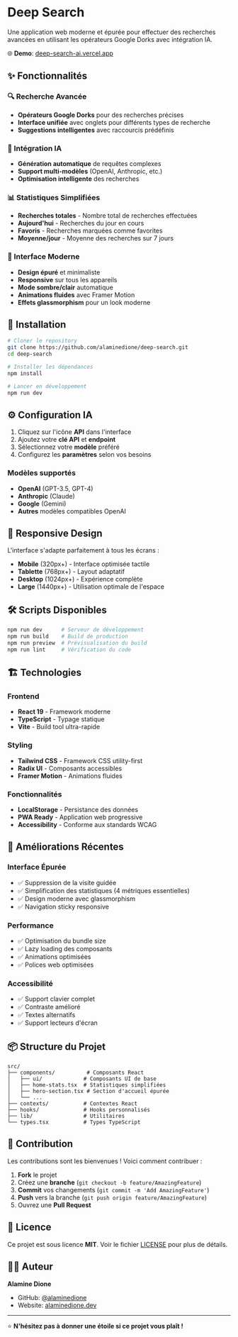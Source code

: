 # Deep Search

Une application web moderne et épurée pour effectuer des recherches avancées en utilisant les opérateurs Google Dorks avec intégration IA.

🌐 **Demo**: [deep-search-ai.vercel.app](https://deep-search-ai.vercel.app)

## ✨ Fonctionnalités

### 🔍 Recherche Avancée
- **Opérateurs Google Dorks** pour des recherches précises
- **Interface unifiée** avec onglets pour différents types de recherche
- **Suggestions intelligentes** avec raccourcis prédéfinis

### 🤖 Intégration IA
- **Génération automatique** de requêtes complexes
- **Support multi-modèles** (OpenAI, Anthropic, etc.)
- **Optimisation intelligente** des recherches

### 📊 Statistiques Simplifiées
- **Recherches totales** - Nombre total de recherches effectuées
- **Aujourd'hui** - Recherches du jour en cours
- **Favoris** - Recherches marquées comme favorites
- **Moyenne/jour** - Moyenne des recherches sur 7 jours

### 🎨 Interface Moderne
- **Design épuré** et minimaliste
- **Responsive** sur tous les appareils
- **Mode sombre/clair** automatique
- **Animations fluides** avec Framer Motion
- **Effets glassmorphism** pour un look moderne

## 🚀 Installation

```bash
# Cloner le repository
git clone https://github.com/alaminedione/deep-search.git
cd deep-search

# Installer les dépendances
npm install

# Lancer en développement
npm run dev
```

## ⚙️ Configuration IA

1. Cliquez sur l'icône **API** dans l'interface
2. Ajoutez votre **clé API** et **endpoint**
3. Sélectionnez votre **modèle** préféré
4. Configurez les **paramètres** selon vos besoins

### Modèles supportés
- **OpenAI** (GPT-3.5, GPT-4)
- **Anthropic** (Claude)
- **Google** (Gemini)
- **Autres** modèles compatibles OpenAI

## 📱 Responsive Design

L'interface s'adapte parfaitement à tous les écrans :

- **Mobile** (320px+) - Interface optimisée tactile
- **Tablette** (768px+) - Layout adaptatif
- **Desktop** (1024px+) - Expérience complète
- **Large** (1440px+) - Utilisation optimale de l'espace

## 🛠️ Scripts Disponibles

```bash
npm run dev      # Serveur de développement
npm run build    # Build de production
npm run preview  # Prévisualisation du build
npm run lint     # Vérification du code
```

## 🏗️ Technologies

### Frontend
- **React 19** - Framework moderne
- **TypeScript** - Typage statique
- **Vite** - Build tool ultra-rapide

### Styling
- **Tailwind CSS** - Framework CSS utility-first
- **Radix UI** - Composants accessibles
- **Framer Motion** - Animations fluides

### Fonctionnalités
- **LocalStorage** - Persistance des données
- **PWA Ready** - Application web progressive
- **Accessibility** - Conforme aux standards WCAG

## 🎯 Améliorations Récentes

### Interface Épurée
- ✅ Suppression de la visite guidée
- ✅ Simplification des statistiques (4 métriques essentielles)
- ✅ Design moderne avec glassmorphism
- ✅ Navigation sticky responsive

### Performance
- ✅ Optimisation du bundle size
- ✅ Lazy loading des composants
- ✅ Animations optimisées
- ✅ Polices web optimisées

### Accessibilité
- ✅ Support clavier complet
- ✅ Contraste amélioré
- ✅ Textes alternatifs
- ✅ Support lecteurs d'écran

## 📦 Structure du Projet

```
src/
├── components/          # Composants React
│   ├── ui/             # Composants UI de base
│   ├── home-stats.tsx  # Statistiques simplifiées
│   ├── hero-section.tsx # Section d'accueil épurée
│   └── ...
├── contexts/           # Contextes React
├── hooks/              # Hooks personnalisés
├── lib/                # Utilitaires
└── types.tsx           # Types TypeScript
```

## 🤝 Contribution

Les contributions sont les bienvenues ! Voici comment contribuer :

1. **Fork** le projet
2. Créez une **branche** (`git checkout -b feature/AmazingFeature`)
3. **Commit** vos changements (`git commit -m 'Add AmazingFeature'`)
4. **Push** vers la branche (`git push origin feature/AmazingFeature`)
5. Ouvrez une **Pull Request**

## 📄 Licence

Ce projet est sous licence **MIT**. Voir le fichier [LICENSE](LICENSE) pour plus de détails.

## 👨‍💻 Auteur

**Alamine Dione**
- GitHub: [@alaminedione](https://github.com/alaminedione)
- Website: [alaminedione.dev](https://alaminedione.dev)

---

⭐ **N'hésitez pas à donner une étoile si ce projet vous plaît !**
